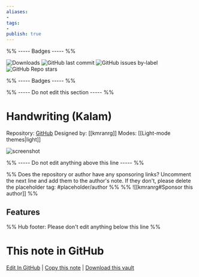 ```yaml
---
aliases:
- 
tags: 
- 
publish: true
---
```


%% ----- Badges ----- %%

![Downloads](https://img.shields.io/badge/downloads-1163-573E7A?style=for-the-badge&logo=)
![GitHub last commit](https://img.shields.io/github/last-commit/kmranrg/obsidian-handwriting-theme?color=573E7A&label=last%20update&logo=github&style=for-the-badge)
![GitHub issues by-label](https://img.shields.io/github/issues/kmranrg/obsidian-handwriting-theme/help%20wanted?color=573E7A&logo=github&style=for-the-badge) 
![GitHub Repo stars](https://img.shields.io/github/stars/kmranrg/obsidian-handwriting-theme?color=573E7A&logo=github&style=for-the-badge)

%% ----- Badges ----- %%

%% ----- Do not edit this section ----- %%

# Handwriting (Kalam)

Repository: [GitHub](https://github.com/kmranrg/obsidian-handwriting-theme)
Designed by: [[kmranrg]]
Modes: [[Light-mode themes|light]]



![screenshot](https://github.com/kmranrg/obsidian-handwriting-theme/raw/HEAD/screenshot.png)

%% ----- Do not edit anything above this line ----- %% 

%% Does the repository or author have any sponsoring links? Uncomment the next line and add them to the author's note. If they don't, please delete the placeholder tag: #placeholder/author %%
%% ![[kmranrg#Sponsor this author]] %%


## Features



%% Hub footer: Please don't edit anything below this line %%

# This note in GitHub

<span class="git-footer">[Edit In GitHub](https://github.dev/obsidian-community/obsidian-hub/blob/main/02%20-%20Community%20Expansions/02.05%20All%20Community%20Expansions/Themes/Handwriting%20%28Kalam%29.md "git-hub-edit-note") | [Copy this note](https://raw.githubusercontent.com/obsidian-community/obsidian-hub/main/02%20-%20Community%20Expansions/02.05%20All%20Community%20Expansions/Themes/Handwriting%20%28Kalam%29.md "git-hub-copy-note") | [Download this vault](https://github.com/obsidian-community/obsidian-hub/archive/refs/heads/main.zip "git-hub-download-vault") </span>
